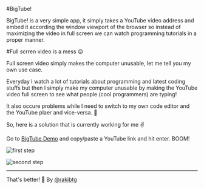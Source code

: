 #BigTube!

BigTube! is a very simple app, it simply takes a YouTube video address and embed it according the window viewport of the browser 
so instead of maximizing the video in full screen we can watch programming tutorials in a proper manner.

#Full scrren video is a mess 😣

Full screen video simply makes the computer unusable, let me tell you my own use case.

Everyday I watch a lot of tutorials about programming and latest coding stuffs but then I simply make my computer unusable 
by making the YouTube video full screen to see what people (cool programmers) are typing!

It also occure problems while I need to switch to my own code editor and the YouTube plaer and vice-versa. 😤

So, here is a solution that is currently working for me ✌

Go to [BigTube Demo](https://cdn.rawgit.com/rakibtg/BigTube/master/index.html) and copy/paste a YouTube link and hit enter. BOOM! 

![first step](https://github.com/rakibtg/BigTube/raw/master/1.png "Provide a YouTube link and hit enter")

![second step](https://github.com/rakibtg/BigTube/raw/master/2.png "Enjoy the video!")

***

That's better! 🙌 
By [@rakibtg](https://twitter.com/rakibtg)

